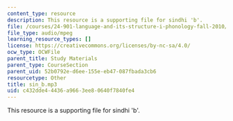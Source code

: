 ```yaml
---
content_type: resource
description: This resource is a supporting file for sindhi 'b'.
file: /courses/24-901-language-and-its-structure-i-phonology-fall-2010/c432dde44436a9663ee80640f7840fe4_sin_b.mp3
file_type: audio/mpeg
learning_resource_types: []
license: https://creativecommons.org/licenses/by-nc-sa/4.0/
ocw_type: OCWFile
parent_title: Study Materials
parent_type: CourseSection
parent_uid: 52b0792e-d6ee-155e-eb47-087fbada3cb6
resourcetype: Other
title: sin_b.mp3
uid: c432dde4-4436-a966-3ee8-0640f7840fe4
---
```

This resource is a supporting file for sindhi 'b'.